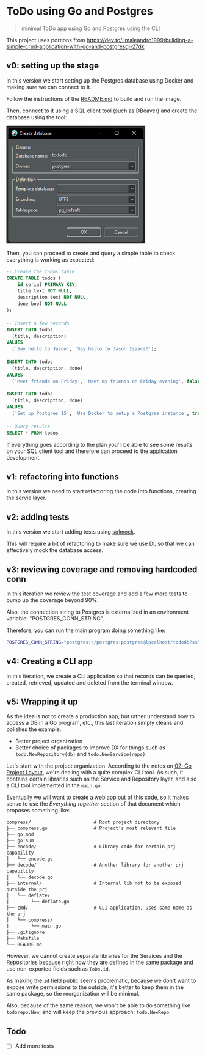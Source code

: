 # ToDo using Go and Postgres
> minimal ToDo app using Go and Postgres using the CLI

This project uses portions from https://dev.to/limaleandro1999/building-a-simple-crud-application-with-go-and-postgresql-27dk

## v0: setting up the stage

In this version we start setting up the Postgres database using Docker and making sure we can connect to it.

Follow the instructions of the [README.md](./postgres15-specs/README.md) to build and run the image.

Then, connect to it using a SQL client tool (such as DBeaver) and create the database using the tool:

![Create the db](./images/dbeaver.png)

Then, you can proceed to create and query a simple table to check everything is working as expected:

```sql
-- Create the todos table
CREATE TABLE todos (
	id serial PRIMARY KEY,
	title text NOT NULL,
	description text NOT NULL,
	done bool NOT NULL
);

-- Insert a few records
INSERT INTO todos
  (title, description)
VALUES
  ('Say hello to Jason', 'Say hello to Jason Isaacs!');

INSERT INTO todos
  (title, description, done)
VALUES
  ('Meet friends on Friday', 'Meet my friends on Friday evening', false);

INSERT INTO todos
  (title, description, done)
VALUES
  ('Set up Postgres 15', 'Use Docker to setup a Postgres instance', true);

-- Query results
SELECT * FROM todos
```

If everything goes according to the plan you'll be able to see some results on your SQL client tool and therefore can proceed to the application development.

## v1: refactoring into functions

In this version we need to start refactoring the code into functions, creating the servie layer.

## v2: adding tests

In this version we start adding tests using [sqlmock](https://github.com/DATA-DOG/go-sqlmock).

This will require a bit of refactoring to make sure we use DI, so that we can effectively mock the database access.

## v3: reviewing coverage and removing hardcoded conn

In this iteration we review the test coverage and add a few more tests to bump up the coverage beyond 90%.

Also, the connection string to Postgres is externalized in an environment variable: "POSTGRES_CONN_STRING".

Therefore, you can run the main program doing something like:

```bash
POSTGRES_CONN_STRING="postgres://postgres:postgres@localhost/tododb?sslmode=disable" go run .
```

## v4: Creating a CLI app

In this iteration, we create a CLI application so that records can be queried, created, retrieved, updated and deleted from the terminal window.

## v5: Wrapping it up

As the idea is not to create a production app, but rather understand how to access a DB in a Go program, etc., this last iteration simply cleans and polishes the example.

+ Better project organization
+ Better choice of packages to improve DX for things such as `todo.NewRepository(db)` and `todo.NewService(repo)`.


Let's start with the project organization. According to the notes on [02: Go Project Layout](../../../Part_2-advanced-concepts/02_go_prj_layout/concepts.ipynb), we're dealing with a quite complex CLI tool. As such, it contains certain libraries such as the Service and Repository layer, and also a CLI tool implemented in the `main.go`.

Eventually we will want to create a web app out of this code, so it makes sense to use the *Everything together* section of that document which proposes something like:

```
compress/                       # Root project directory
├── compress.go                 # Project's most relevant file
├── go.mod
├── go.sum
├── encode/                     # Library code for certain prj capability
│   └── encode.go
├── decode/                     # Another library for another prj capability
│   └── decode.go
├── internal/                   # Internal lib not to be exposed outside the prj
│   └── deflate/
|        └── deflate.go
├── cmd/                        # CLI application, uses same name as the prj
│   └── compress/
|        └── main.go
├── .gitignore
├── Makefile
└── README.md
```

However, we cannot create separate libraries for the Services and the Repositories because right now they are defined in the same package and use non-exported fields such as `ToDo.id`.

As making the `id` field public seems problematic, because we don't want to expose write permissions to the outside, it's better to keep them in the same package, so the reorganization will be minimal.

Also, because of the same reason, we won't be able to do something like `todorepo.New`, and will keep the previous approach: `todo.NewRepo`.


## Todo

- [ ] Add more tests

